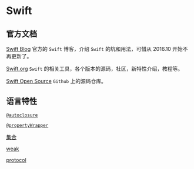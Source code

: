 # Swift
## 官方文档
[Swift Blog](https://developer.apple.com/swift/blog/)
官方的 `Swift` 博客，介绍 `Swift` 的坑和用法，可惜从 2016.10 开始不再更新了。

[Swift.org](https://swift.org/)
`Swift` 的相关工具，各个版本的源码，社区，新特性介绍，教程等。

[Swift Open Source](https://github.com/apple/swift)
`Github` 上的源码仓库。

## 语言特性
[`@autoclosure`](@autoclosure.md)

[`@propertyWrapper`](@propertyWrapper.md)

[集合](Collections.md)

[weak](weak.md)

[protocol](protocol.md)
